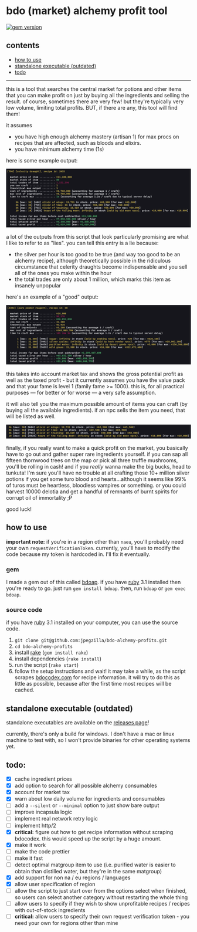 # bdo (market) alchemy profit tool

[![gem version](https://badge.fury.io/rb/bdoap.svg)](https://badge.fury.io/rb/bdoap)

## contents
- [how to use](#how-to-use)
- [standalone executable (outdated)](#standalone-executable-outdated)
- [todo](#todo)

---

this is a tool that searches the central market for potions and other items that you can make profit on just by buying all the ingredients and selling the result. of course, sometimes there are very few! but they're typically very low volume, limiting total profits. BUT, if there are any, this tool will find them!

it assumes
- you have high enough alchemy mastery (artisan 1) for max procs on recipes that are affected, such as bloods and elixirs.
- you have minimum alchemy time (1s)

here is some example output:

![an example readout from the script](screenshots/example_one.png)

a lot of the outputs from this script that look particularly promising are what I like to refer to as "lies". you can tell this entry is a lie because:
- the silver per hour is too good to be true (and way too good to be an alchemy recipe), although theoretically possible in the ridiculous circumstance that celerity draughts become indispensable and you sell all of the ones you make within the hour
- the total trades are only about 1 million, which marks this item as insanely unpopular

here's an example of a "good" output:

![an example promising readout from the script](screenshots/example_two.png)

this takes into account market tax and shows the gross potential profit as well as the taxed profit - but it currently assumes you have the value pack and that your fame is level 1 (family fame >= 1000). this is, for all practical purposes &mdash; for better or for worse &mdash; a very safe assumption.

it will also tell you the maximum possible amount of items you can craft (by buying all the available ingredients). if an npc sells the item you need, that will be listed as well.

![an example listing some ingredients sold by npcs.](screenshots/example_three.png)

finally, if you really want to make a quick profit on the market, you basically have to go out and gather super rare ingredients yourself. if you can sap all fifteen thornwood trees on the map or pick all three truffle mushrooms, you'll be rolling in cash! and if you _really_ wanna make the big bucks, head to tunkuta! I'm sure you'll have no trouble at all crafting those 10+ million silver potions if you get some turo blood and hearts...although it seems like 99% of turos must be heartless, bloodless vampires or something. or you could harvest 10000 delotia and get a handful of remnants of burnt spirits for corrupt oil of immortality ;P

good luck!

## how to use

**important note:** if you're in a region other than `naeu`, you'll probably need your own `requestVerificationToken`. currently, you'll have to modify the code because my token is hardcoded in. I'll fix it eventually.

### gem

I made a gem out of this called [bdoap](https://rubygems.org/gems/bdoap). if you have [ruby](https://www.ruby-lang.org/en/) 3.1 installed then you're ready to go. just run `gem install bdoap`. then, run `bdoap` or `gem exec bdoap`.

### source code

if you have [ruby](https://www.ruby-lang.org/en/) 3.1 installed on your computer, you can use the source code.

1.  `git clone git@github.com:jpegzilla/bdo-alchemy-profits.git`
1.  `cd bdo-alchemy-profits`
1.  install [rake](https://ruby.github.io/rake/) (`gem install rake`)
1.  install dependencies (`rake install`)
1.  run the script (`rake start`)
1.  follow the setup instructions and wait! it may take a while, as the script scrapes [bdocodex.com](https://bdocodex.com/us/) for recipe information. it will try to do this as little as possible, because after the first time most recipes will be cached.

## standalone executable (outdated)

standalone executables are available on the [releases page](https://github.com/jpegzilla/bdo-alchemy-profits/releases)!

currently, there's only a build for windows. I don't have a mac or linux machine to test with, so I won't provide binaries for other operating systems yet.

## todo:

-   [x] cache ingredient prices
-   [x] add option to search for all possible alchemy consumables
-   [x] account for market tax
-   [x] warn about low daily volume for ingredients and consumables
-   [ ] add a `--silent` or `--minimal` option to just show bare output
-   [ ] improve incapsula logic
-   [ ] implement real network retry logic
-   [ ] implement http/2
-   [x] **critical:** figure out how to get recipe information without scraping bdocodex. this would speed up the script by a huge amount.
-   [x] make it work
-   [ ] make the code prettier
-   [ ] make it fast
-   [ ] detect optimal matgroup item to use (i.e. purified water is easier to obtain than distilled water, but they're in the same matgroup)
-   [x] add support for non na / eu regions / languages
-   [x] allow user specification of region
-   [ ] allow the script to just start over from the options select when finished, so users can select another category without restarting the whole thing
-   [ ] allow users to specify if they wish to show unprofitable recipes / recipes with out-of-stock ingredients
-   [ ] **critical:** allow users to specify their own request verification token - you need your own for regions other than mine
